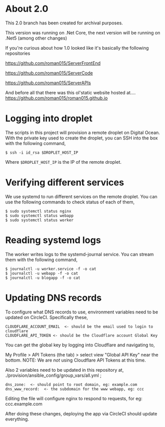 # About 2.0

This 2.0 branch has been created for archival purposes. 

This version was running on .Net Core, the next version will be running on .Net5
(among other changes)

If you're curious about how 1.0 looked like it's basically the following repositories

https://github.com/roman015/ServerFrontEnd

https://github.com/roman015/ServerCode

https://github.com/roman015/ServerAPIs



And before all that there was this ol'static website hosted at.... https://github.com/roman015/roman015.github.io

# Logging into droplet

The scripts in this project will provision a remote droplet on Digital Ocean. 
With the private key used to create the droplet, you can SSH into the box with
the following command,

```
$ ssh -i id_rsa $DROPLET_HOST_IP
```

Where `$DROPLET_HOST_IP` is the IP of the remote droplet. 


# Verifying different services

We use systemd to run different services on the remote droplet. You can use the 
following commands to check status of each of them,

```
$ sudo systemctl status nginx
$ sudo systemctl status webapp
$ sudo systemctl status worker
```

# Reading systemd logs

The worker writes logs to the systemd-journal service. You can stream them with 
the following command,

```
$ journalctl -u worker.service -f -o cat
$ journalctl -u webapp -f -o cat
$ journalctl -u blogapp -f -o cat

```




# Updating DNS records

To configure what DNS records to use, environment variables need to be updated 
on CircleCI. Specifically these,

```
CLOUDFLARE_ACCOUNT_EMAIL  <- should be the email used to login to cloudflare
CLOUDFLARE_API_TOKEN <- should be the Cloudflare account Global Key
```

You can get the global key by logging into Cloudflare and navigating to,

My Profile > API Tokens (the tab) > select view "Global API Key" near the 
bottom. 
NOTE: We are *not* using Cloudflare API Tokens at this time. 


Also 2 variables need to be updated in this repository at,
./provision/ansible_config/group_vars/all.yml ;

```
dns_zone:  <- should point to root domain, eg: example.com
dns_www_record:  <- the subdomain for the www webapp, eg: ccc
```

Editing the file will configure nginx to respond to requests,
for eg: ccc.example.com

After doing these changes, deploying the app via CircleCI should update 
everything.
